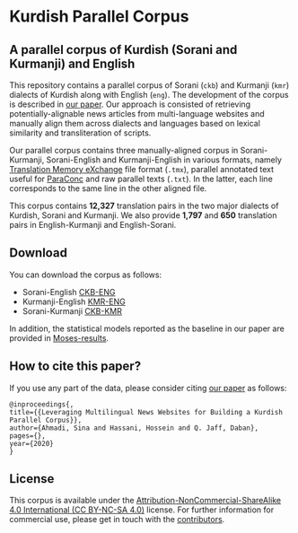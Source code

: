 # Kurdish Parallel Corpus
## A parallel corpus of Kurdish (Sorani and Kurmanji) and English

This repository contains a parallel corpus of Sorani (`ckb`) and Kurmanji (`kmr`) dialects of Kurdish along with English (`eng`). The development of the corpus is described in [our paper](). Our approach is consisted of retrieving potentially-alignable news articles from multi-language websites and manually align them across dialects and languages based on lexical similarity and transliteration of scripts. 

Our parallel corpus contains three manually-aligned corpus in Sorani-Kurmanji, Sorani-English and Kurmanji-English in various formats, namely [Translation Memory eXchange](https://en.wikipedia.org/wiki/Translation_Memory_eXchange) file format (`.tmx`), parallel annotated text useful for [ParaConc](https://paraconc.com/) and raw parallel texts (`.txt`). In the latter, each line corresponds to the same line in the other aligned file.

This corpus contains **12,327** translation pairs in the two major dialects of Kurdish, Sorani and Kurmanji. We also provide **1,797** and **650** translation pairs in English-Kurmanji and English-Sorani. 

## Download

You can download the corpus as follows:

- Sorani-English [CKB-ENG](https://github.com/KurdishBLARK/InterdialectCorpus/tree/master/CKB-ENG) 
- Kurmanji-English [KMR-ENG](https://github.com/KurdishBLARK/InterdialectCorpus/tree/master/KMR-ENG)
- Sorani-Kurmanji  [CKB-KMR](https://github.com/KurdishBLARK/InterdialectCorpus/tree/master/CKB-KMR)


In addition, the statistical models reported as the baseline in our paper are provided in [Moses-results](https://github.com/KurdishBLARK/InterdialectCorpus/tree/master/Moses-results).

## How to cite this paper?

If you use any part of the data, please consider citing [our paper]() as follows:

	@inproceedings{,
	title={{Leveraging Multilingual News Websites for Building a Kurdish Parallel Corpus}},
	author={Ahmadi, Sina and Hassani, Hossein and Q. Jaff, Daban},
	pages={},
	year={2020}
	}


## License

This corpus is available under the [Attribution-NonCommercial-ShareAlike 4.0 International (CC BY-NC-SA 4.0)](https://github.com/KurdishBLARK/InterdialectCorpus/blob/master/LICENSE) license. For further information for commercial use, please get in touch with the [contributors](https://github.com/KurdishBLARK/InterdialectCorpus/graphs/contributors).
